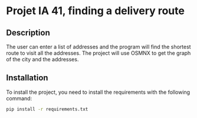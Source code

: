 # Projet IA 41, finding a delivery route

## Description
The user can enter a list of addresses and the program will find the shortest route to visit all the addresses.
The project will use OSMNX to get the graph of the city and the addresses.

## Installation
To install the project, you need to install the requirements with the following command:
```bash
pip install -r requirements.txt
```
